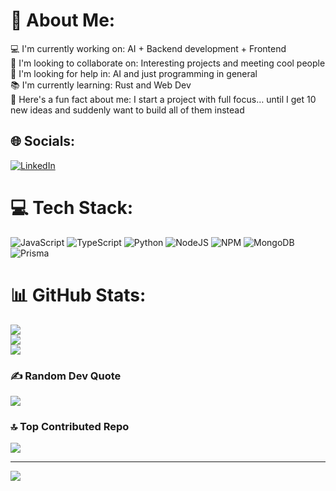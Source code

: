 # 💫 About Me:
💻 I'm currently working on: AI + Backend development + Frontend <br>🤝 I'm looking to collaborate on: Interesting projects and meeting cool people<br>🚀 I'm looking for help in: AI and just programming in general<br>📚 I'm currently learning: Rust and Web Dev <br> 🎉 Here's a fun fact about me: I start a project with full focus… until I get 10 new ideas and suddenly want to build all of them instead


## 🌐 Socials:
[![LinkedIn](https://img.shields.io/badge/LinkedIn-%230077B5.svg?logo=linkedin&logoColor=white)]([https://linkedin.com/in/https://www.linkedin.com/feed/](https://www.linkedin.com/in/darrick-silvester-6781b8262/)) 

# 💻 Tech Stack:
![JavaScript](https://img.shields.io/badge/javascript-%23323330.svg?style=for-the-badge&logo=javascript&logoColor=%23F7DF1E) ![TypeScript](https://img.shields.io/badge/typescript-%23007ACC.svg?style=for-the-badge&logo=typescript&logoColor=white) ![Python](https://img.shields.io/badge/python-3670A0?style=for-the-badge&logo=python&logoColor=ffdd54) ![NodeJS](https://img.shields.io/badge/node.js-6DA55F?style=for-the-badge&logo=node.js&logoColor=white) ![NPM](https://img.shields.io/badge/NPM-%23CB3837.svg?style=for-the-badge&logo=npm&logoColor=white) ![MongoDB](https://img.shields.io/badge/MongoDB-%234ea94b.svg?style=for-the-badge&logo=mongodb&logoColor=white) ![Prisma](https://img.shields.io/badge/Prisma-3982CE?style=for-the-badge&logo=Prisma&logoColor=white)
# 📊 GitHub Stats:
![](https://github-readme-stats.vercel.app/api?username=DarrickSilvs&theme=dark&hide_border=false&include_all_commits=false&count_private=false)<br/>
![](https://nirzak-streak-stats.vercel.app/?user=DarrickSilvs&theme=dark&hide_border=false)<br/>
![](https://github-readme-stats.vercel.app/api/top-langs/?username=DarrickSilvs&theme=dark&hide_border=false&include_all_commits=false&count_private=false&layout=compact)

### ✍️ Random Dev Quote
![](https://quotes-github-readme.vercel.app/api?type=horizontal&theme=tokyonight)

### 🔝 Top Contributed Repo
![](https://github-contributor-stats.vercel.app/api?username=DarrickSilvs&limit=5&theme=onedark&combine_all_yearly_contributions=true)

---
[![](https://visitcount.itsvg.in/api?id=DarrickSilvs&icon=0&color=0)](https://visitcount.itsvg.in)

<!-- Proudly created with GPRM ( https://gprm.itsvg.in ) -->
